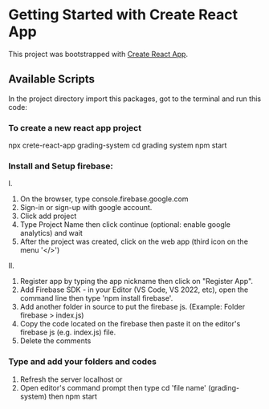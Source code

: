 # Getting Started with Create React App

This project was bootstrapped with [Create React App](https://github.com/facebook/create-react-app).

## Available Scripts

In the project directory import this packages, got to the terminal and run this code:

### To create a new react app project
npx crete-react-app grading-system
cd grading system
npm start

### Install and Setup firebase:
I.
1. On the browser, type console.firebase.google.com
2. Sign-in or sign-up with google account.
3. Click add project
4. Type Project Name then click continue (optional: enable google analytics) and wait
5. After the project was created, click on the web app (third icon on the menu '</>')

II.
1. Register app by typing the app nickname then click on "Register App".
2. Add Firebase SDK - in your Editor (VS Code, VS 2022, etc), open the command line then type 'npm install firebase'.
3. Add another folder in source to put the firebase js. (Example: Folder firebase > index.js)
4. Copy the code located on the firebase then paste it on the editor's firebase js (e.g. index.js) file.
5. Delete the comments

### Type and add your folders and codes
1. Refresh the server localhost or
2. Open editor's command prompt then type cd 'file name' (grading-system) then npm start
